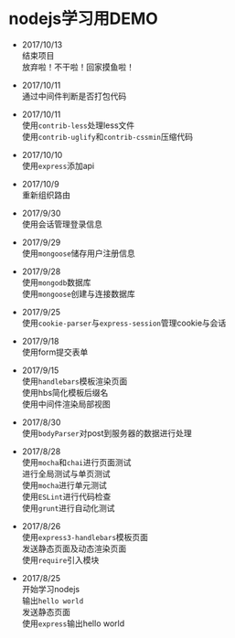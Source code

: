 # nodejs学习用DEMO

* 2017/10/13  
结束项目  
放弃啦！不干啦！回家摸鱼啦！  

* 2017/10/11  
通过中间件判断是否打包代码  

* 2017/10/11  
使用`contrib-less`处理less文件  
使用`contrib-uglify`和`contrib-cssmin`压缩代码  

* 2017/10/10  
使用`express`添加api  

* 2017/10/9  
重新组织路由  

* 2017/9/30  
使用会话管理登录信息  

* 2017/9/29  
使用`mongoose`储存用户注册信息  

* 2017/9/28  
使用`mongodb`数据库  
使用`mongoose`创建与连接数据库  

* 2017/9/25  
使用`cookie-parser`与`express-session`管理cookie与会话  

* 2017/9/18  
使用form提交表单  

* 2017/9/15  
使用`handlebars`模板渲染页面  
使用hbs简化模板后缀名  
使用中间件渲染局部视图  

* 2017/8/30  
使用`bodyParser`对post到服务器的数据进行处理  

* 2017/8/28  
使用`mocha`和`chai`进行页面测试  
进行全局测试与单页测试  
使用`mocha`进行单元测试  
使用`ESLint`进行代码检查  
使用`grunt`进行自动化测试  

* 2017/8/26  
使用`express3-handlebars`模板页面  
发送静态页面及动态渲染页面  
使用`require`引入模块  

* 2017/8/25  
开始学习nodejs  
输出`hello world`  
发送静态页面  
使用`express`输出hello world  